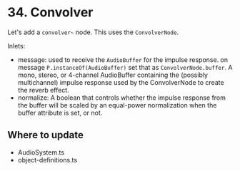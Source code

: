 # 34. Convolver

Let's add a `convolver~` node. This uses the `ConvolverNode`.

Inlets:

- message: used to receive the `AudioBuffer` for the impulse response. on message `P.instanceOf(AudioBuffer)` set that as `ConvolverNode.buffer`. A mono, stereo, or 4-channel AudioBuffer containing the (possibly multichannel) impulse response used by the ConvolverNode to create the reverb effect.
- normalize: A boolean that controls whether the impulse response from the buffer will be scaled by an equal-power normalization when the buffer attribute is set, or not.

## Where to update

- AudioSystem.ts
- object-definitions.ts
